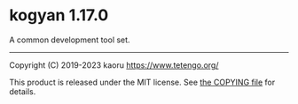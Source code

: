 kogyan 1.17.0
=============

A common development tool set.

---

Copyright (C) 2019-2023 kaoru  https://www.tetengo.org/

This product is released under the MIT license.
See [the COPYING file](https://github.com/tetengo/kogyan.cpp/blob/master/COPYING)
for details.
